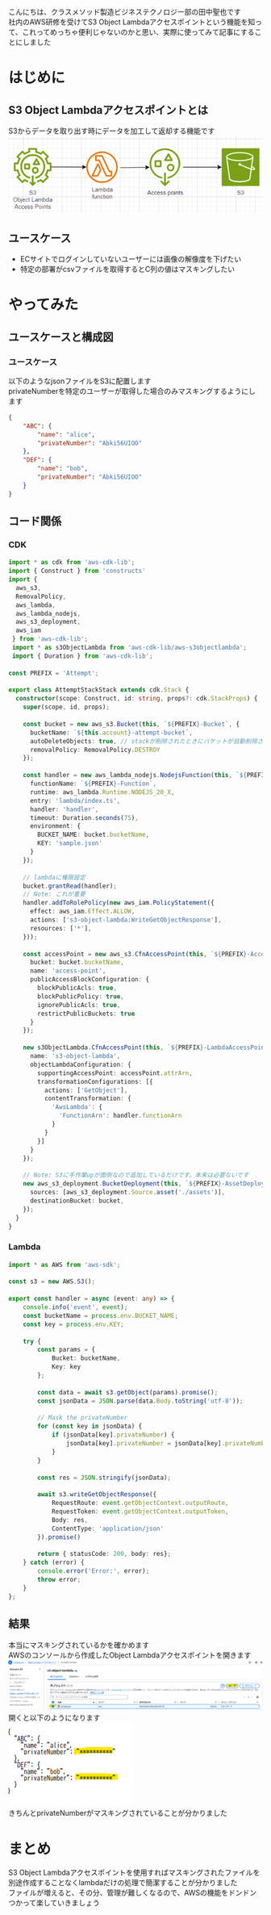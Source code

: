 こんにちは、クラスメソッド製造ビジネステクノロジー部の田中聖也です  
社内のAWS研修を受けてS3 Object Lambdaアクセスポイントという機能を知って、これってめっちゃ便利じゃないのかと思い、実際に使ってみて記事にすることにしました  
# はじめに
## S3 Object Lambdaアクセスポイントとは
S3からデータを取り出す時にデータを加工して返却する機能です  
![](./images/ObjectLambdaPointArchitecure.png)  
## ユースケース
- ECサイトでログインしていないユーザーには画像の解像度を下げたい
- 特定の部署がcsvファイルを取得するとC列の値はマスキングしたい

# やってみた
## ユースケースと構成図
### ユースケース
以下のようなjsonファイルをS3に配置します  
privateNumberを特定のユーザーが取得した場合のみマスキングするようにします  
```privateNumber.json
{
    "ABC": {
        "name": "alice",
        "privateNumber": "Abki56UIOO"
    },
    "DEF": {
        "name": "bob",
        "privateNumber": "Abki56UIOO"
    }
}
```
## コード関係
### CDK
```typescript:stack.ts
import * as cdk from 'aws-cdk-lib';
import { Construct } from 'constructs'
import { 
  aws_s3,
  RemovalPolicy,
  aws_lambda,
  aws_lambda_nodejs,
  aws_s3_deployment,
  aws_iam
 } from 'aws-cdk-lib';
 import * as s3ObjectLambda from 'aws-cdk-lib/aws-s3objectlambda';
 import { Duration } from 'aws-cdk-lib';

const PREFIX = 'Attempt';

export class AttemptStackStack extends cdk.Stack {
  constructor(scope: Construct, id: string, props?: cdk.StackProps) {
    super(scope, id, props);

    const bucket = new aws_s3.Bucket(this, `${PREFIX}-Bucket`, {
      bucketName: `${this.account}-attempt-bucket`,
      autoDeleteObjects: true, // stackが削除されたときにバケットが自動削除される
      removalPolicy: RemovalPolicy.DESTROY
    });

    const handler = new aws_lambda_nodejs.NodejsFunction(this, `${PREFIX}-NodeFunction`, {
      functionName: `${PREFIX}-Function`,
      runtime: aws_lambda.Runtime.NODEJS_20_X,
      entry: 'lambda/index.ts',
      handler: 'handler',
      timeout: Duration.seconds(75),
      environment: {
        BUCKET_NAME: bucket.bucketName,
        KEY: 'sample.json'
      }
    });

    // lambdaに権限設定
    bucket.grantRead(handler);
    // Note: これが重要
    handler.addToRolePolicy(new aws_iam.PolicyStatement({
      effect: aws_iam.Effect.ALLOW,
      actions: ['s3-object-lambda:WriteGetObjectResponse'],
      resources: ['*'],
    }));

    const accessPoint = new aws_s3.CfnAccessPoint(this, `${PREFIX}-AccessPoint`, {
      bucket: bucket.bucketName,
      name: 'access-point',
      publicAccessBlockConfiguration: {
        blockPublicAcls: true,
        blockPublicPolicy: true,
        ignorePublicAcls: true,
        restrictPublicBuckets: true
      }
    });

    new s3ObjectLambda.CfnAccessPoint(this, `${PREFIX}-LambdaAccessPoint`, {
      name: 's3-object-lambda',
      objectLambdaConfiguration: {
        supportingAccessPoint: accessPoint.attrArn,
        transformationConfigurations: [{
          actions: ['GetObject'],
          contentTransformation: {
            'AwsLambda': {
              'FunctionArn': handler.functionArn
            }
          }
        }]
      }
    });

    // Note: S3に手作業upが面倒なので追加しているだけです。本来は必要ないです
    new aws_s3_deployment.BucketDeployment(this, `${PREFIX}-AssetDeployment`, {
      sources: [aws_s3_deployment.Source.asset('./assets')],
      destinationBucket: bucket,
    });
  }
}

```
### Lambda
```typescript:index.ts
import * as AWS from 'aws-sdk';

const s3 = new AWS.S3();

export const handler = async (event: any) => {
    console.info('event', event);
    const bucketName = process.env.BUCKET_NAME;
    const key = process.env.KEY;

    try {
        const params = {
            Bucket: bucketName,
            Key: key
        };

        const data = await s3.getObject(params).promise();
        const jsonData = JSON.parse(data.Body.toString('utf-8'));

        // Mask the privateNumber
        for (const key in jsonData) {
            if (jsonData[key].privateNumber) {
                jsonData[key].privateNumber = jsonData[key].privateNumber.replace(/./g, '*');
            }
        }

        const res = JSON.stringify(jsonData);

        await s3.writeGetObjectResponse({
            RequestRoute: event.getObjectContext.outputRoute,
            RequestToken: event.getObjectContext.outputToken,
            Body: res,
            ContentType: 'application/json'
        }).promise()

        return { statusCode: 200, body: res};
    } catch (error) {
        console.error('Error:', error);
        throw error;
    }
};
```
## 結果
本当にマスキングされているかを確かめます  
AWSのコンソールから作成したObject Lambdaアクセスポイントを開きます  
![](./images/AWSコンソール画面.png)  
開くと以下のようになります  
![](./images/result.png)  
きちんとprivateNumberがマスキングされていることが分かりました  
# まとめ
S3 Object Lambdaアクセスポイントを使用すればマスキングされたファイルを別途作成することなくlambdaだけの処理で簡潔することが分かりました  
ファイルが増えると、その分、管理が難しくなるので、AWSの機能をドンドンつかって楽していきましょう  